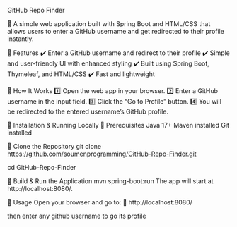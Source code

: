 GitHub Repo Finder

🚀 A simple web application built with Spring Boot and HTML/CSS that allows users to enter a GitHub username and get redirected to their profile instantly.

🔹 Features
✔️ Enter a GitHub username and redirect to their profile
✔️ Simple and user-friendly UI with enhanced styling
✔️ Built using Spring Boot, Thymeleaf, and HTML/CSS
✔️ Fast and lightweight

🔹 How It Works
1️⃣ Open the web app in your browser.
2️⃣ Enter a GitHub username in the input field.
3️⃣ Click the “Go to Profile” button.
4️⃣ You will be redirected to the entered username’s GitHub profile.

🔹 Installation & Running Locally
🔸 Prerequisites
Java 17+
Maven installed
Git installed

🔸 Clone the Repository
git clone https://github.com/soumenprogramming/GitHub-Repo-Finder.git

cd GitHub-Repo-Finder

🔸 Build & Run the Application
mvn spring-boot:run
The app will start at http://localhost:8080/.

🔹 Usage
Open your browser and go to:
🔗 http://localhost:8080/

then enter any github username to go its profile